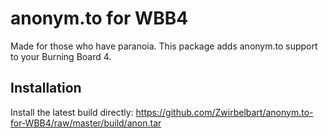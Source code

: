 anonym.to for WBB4
==================

Made for those who have paranoia. This package adds anonym.to support to your Burning Board 4.

Installation
------------
Install the latest build directly:
https://github.com/Zwirbelbart/anonym.to-for-WBB4/raw/master/build/anon.tar
